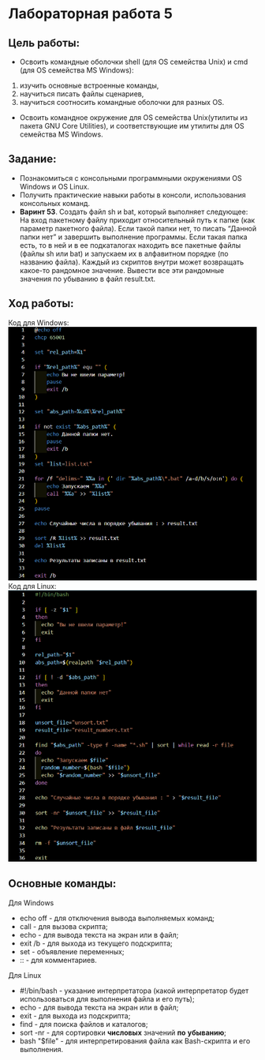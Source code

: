 # Лабораторная работа 5
## Цель работы:
* Освоить командные оболочки shell (для OS семейства Unix) и cmd (для OS семейства MS Windows):
1) изучить основные встроенные команды,
2) научиться писать файлы сценариев,
3) научиться соотносить командные оболочки для разных OS.
* Освоить командное окружение для OS семейства Unix(утилиты из пакета GNU Core Utilities), и соответствующие им утилиты для OS семейства MS Windows.
 ## Задание:
* Познакомиться с консольными программными окружениями OS Windows и OS Linux.
* Получить практические навыки работы в консоли, использования консольных команд.
* **Варинт 53**. Создать файл sh и bat, который выполняет следующее: 
На вход пакетному файлу приходит относительный путь к папке (как параметр пакетного файла). 
Если такой папки нет, то писать “Данной папки нет” и завершить выполнение программы. 
Если такая папка есть, то в ней и в ее подкаталогах находить все пакетные файлы (файлы sh или bat) и
 запускаем их в алфавитном порядке (по названию файла). Каждый из скриптов внутри может возвращать какое-то рандомное значение.
 Вывести все эти рандомные значения по убыванию в файл result.txt.
## Ход работы:
Код для Windows:
![picW](./pictures/picture_w.PNG)
Код для Linux:
![picL](./pictures/picture_l.PNG) 
## Основные команды:
Для Windows
* echo off - для отключения вывода выполняемых команд;
* call - для вызова скрипта;
* echo - для вывода текста на экран или в файл;
* exit /b - для выхода из текущего подскрипта;
* set - объявление переменных;
* :: - для комментариев.

Для Linux
* #!/bin/bash - указание интерпретатора (какой интерпретатор будет использоваться для выполнения файла и его путь);
* echo - для вывода текста на экран или в файл;
* exit - для выхода из подскрипта;
* find - для поиска файлов и каталогов;
* sort -nr - для сортировки **числовых** значений **по** **убыванию**;
* bash "$file" - для интерпретирования файла как Bash-скрипта и его выполнения.

